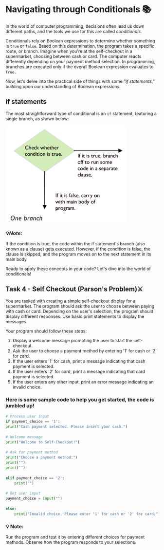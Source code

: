 # Navigating through Conditionals 📚

In the world of computer programming, decisions often lead us down different paths, and the tools we use for this are called *conditionals*.

Conditionals rely on Boolean expressions to determine whether something is ``true`` or ``false``. Based on this determination, the program takes a specific route, or branch. Imagine when you're at the self-checkout in a supermarket, choosing between cash or card. The computer reacts differently depending on your payment method selection. In programming, branches are executed only if the overall Boolean expression evaluates to ``True.``

Now, let's delve into the practical side of things with some *"if statements,"* building upon our understanding of Boolean expressions.

## if statements

The most straightforward type of conditional is an ``if`` statement, featuring a single branch, as shown below:

![image](image_9.png)

### 💡*Note:* 
If the condition is true, the code within the if statement's branch (also known as a clause) gets executed. However, if the condition is false, the clause is skipped, and the program moves on to the next statement in its main body.

Ready to apply these concepts in your code? Let's dive into the world of conditionals!

## Task 4 - Self Checkout (Parson's Problem)⚔️

You are tasked with creating a simple self-checkout display for a supermarket. The program should ask the user to choose between paying with cash or card. Depending on the user's selection, the program should display different responses. Use basic print statements to display the messages.

Your program should follow these steps:

1. Display a welcome message prompting the user to start the self-checkout.
2. Ask the user to choose a payment method by entering '1' for cash or '2' for card.
3. If the user enters '1' for cash, print a message indicating that cash payment is selected.
4. If the user enters '2' for card, print a message indicating that card payment is selected.
5. If the user enters any other input, print an error message indicating an invalid choice.

### Here is some sample code to help you get started, the code is jumbled up!

```python
# Process user input
if payment_choice == '1':
print("Cash payment selected. Please insert your cash.")

# Welcome message
print("Welcome to Self-Checkout!")

# Ask for payment method
print("Choose a payment method:")
print("")
print("")

elif payment_choice == '2':
    print("")
    
# Get user input
payment_choice = input("")
    
else:
    print("Invalid choice. Please enter '1' for cash or '2' for card.")
```

### 💡 Note:
Run the program and test it by entering different choices for payment methods. Observe how the program responds to your selections.